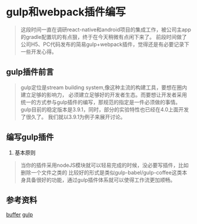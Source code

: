 # gulp和webpack插件编写
> 这段时间一直在调研react-native和android项目的集成工作，被公司主app的gradle配置坑的有点狠，终于在今天稍微有点闲下来了。
> 前段时间做了公司H5、PC代码发布的简易gulp+webpack插件，觉得还是有必要记录下一些开发心得。

## gulp插件前言 
> gulp定位是stream building system,像这种主流的构建工具，要想在圈内建立足够的影响力，
> 必须建立足够好的开发者生态。而要想让开发者采用统一的方式参与gulp插件的编写，那规范的指定是一件必须做的事情。
> gulp目前的稳定版本是3.9.1，同时，部分的实验特性也已经在4.0上面开发了很久了。
> 我们就以3.9.1为例子来展开讨论。

## 编写gulp插件
1. 基本原则
> 当你的插件采用nodeJS模块就可以轻易完成的时候，没必要写插件，比如删除一个文件之类的
> 比较好的形式是类似gulp-babel/gulp-coffee这类本身具备很好的功能，通过gulp插件体系就可以使得工作流更加顺畅。


## 参考资料
[buffer](https://github.com/slashhuang/node/blob/master/doc/api/buffer.md)
[gulp](https://github.com/gulpjs/gulp/blob/master/docs/writing-a-plugin/guidelines.md)

